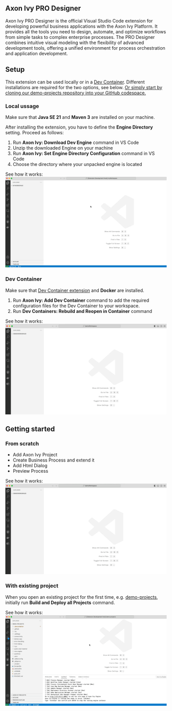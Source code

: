 ## Axon Ivy PRO Designer

Axon Ivy PRO Designer is the official Visual Studio Code extension for developing powerful business applications with the Axon Ivy Platform. It provides all the tools you need to design, automate, and optimize workflows from simple tasks to complex enterprise processes. The PRO Designer combines intuitive visual modeling with the flexibility of advanced development tools, offering a unified environment for process orchestration and application development.

## Setup

This extension can be used locally or in a [Dev Container](https://code.visualstudio.com/docs/devcontainers/containers). Different installations are required for the two options, see below.
[Or simply start by cloning our demo-projects repository into your GitHub codespace.](https://github.com/codespaces/new/axonivy/demo-projects)

### Local ussage

Make sure that **Java SE 21** and **Maven 3** are installed on your machine.

After installing the extension, you have to define the **Engine Directory** setting. Proceed as follows:

1. Run **Axon Ivy: Download Dev Engine** command in VS Code
2. Unzip the downloaded Engine on your machine
3. Run **Axon Ivy: Set Engine Directory Configuration** command in VS Code
4. Choose the directory where your unpacked engine is located

See how it works:
![Set Engine Directory](extension/assets/readme/engine-dir.gif)

### Dev Container

Make sure that [Dev Container extension](https://marketplace.visualstudio.com/items?itemName=ms-vscode-remote.remote-containers) and **Docker** are installed.

1. Run **Axon Ivy: Add Dev Container** command to add the required configuration files for the Dev Container to your workspace.
2. Run **Dev Containers: Rebuild and Reopen in Container** command

See how it works:
![Launch Dev Container](extension/assets/readme/launch-container.gif)

## Getting started

### From scratch

- Add Axon Ivy Project
- Create Business Process and extend it
- Add Html Dialog
- Preview Process

See how it works:
![Add Project](extension/assets/readme/add-project.gif)

### With existing project

When you open an existing project for the first time, e.g. [demo-projects](https://github.com/axonivy/demo-projects), initially run **Build and Deploy all Projects** command.

See how it works:
![Build and Deploy](extension/assets/readme/build-and-deploy.gif)
